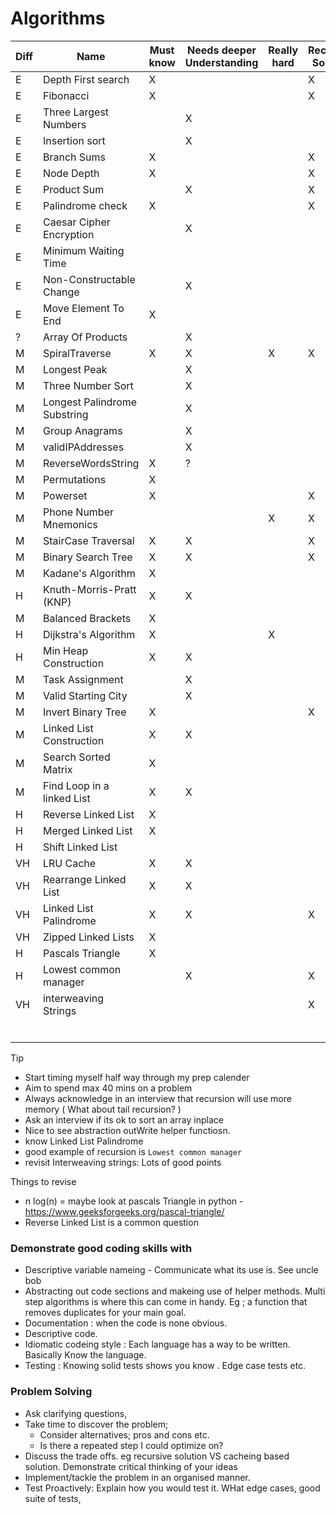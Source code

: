 # Algorithms

| Diff | Name | Must know | Needs deeper Understanding | Really hard | Recursive Solution |
|-|-|-|-|-|-|
| E | Depth First search | X |  |  | X |
| E | Fibonacci | X |  |  | X |
| E | Three Largest Numbers |  | X |  |  |
| E | Insertion sort|  | X |  |  |
| E | Branch Sums | X  |  |  | X |
| E | Node Depth | X  |  |  | X |
| E | Product Sum|  | X |  | X |
| E | Palindrome check | X |  |  | X |
| E | Caesar Cipher Encryption |  | X |  |  |
| E | Minimum Waiting Time |  |  |  |  |
| E | Non-Constructable Change |  | X |  |  |
| E | Move Element To End | X |  |  |  |
| ? | Array Of Products |  | X |  |  |
| M | SpiralTraverse | X | X | X | X |
| M | Longest Peak |  | X |  |  |
| M | Three Number Sort |  | X |  |  |
| M | Longest Palindrome Substring |  | X |  |  |
| M | Group Anagrams |  | X |  |  |
| M | validIPAddresses  |  | X |  |  |
| M | ReverseWordsString | X | ? |  |  |
| M | Permutations | X |  |  |  |
| M | Powerset | X |  |  | X |
| M | Phone Number Mnemonics |  |  | X | X |
| M | StairCase Traversal | X | X |  | X |
| M | Binary Search Tree | X | X |  | X |
| M | Kadane's Algorithm | X |  |  |  |
| H | Knuth-Morris-Pratt (KNP) | X | X |  |  |
| M | Balanced Brackets | X |  |  |  |
| H | Dijkstra's Algorithm | X |  | X |  |
| H | Min Heap Construction | X | X |  |  |
| M | Task Assignment |  | X |  |  |
| M | Valid Starting City |  | X |  |  |
| M | Invert Binary Tree | X |  |  | X |
| M | Linked List Construction | X | X |  |  |
| M | Search Sorted Matrix  | X |  |  |  |
| M | Find Loop in a linked List | X | X |  |  |
| H | Reverse Linked List | X |  |  |  |
| H | Merged Linked List | X |  |  |  |
| H | Shift Linked List |  |  |  |  |
| VH | LRU Cache | X | X |  |  |
| VH | Rearrange Linked List | X | X |  |  |
| VH | Linked List Palindrome | X | X |  | X |
| VH | Zipped Linked Lists | X |  |  |  |
| H | Pascals Triangle | X |  |  |  |
| H | Lowest common manager |  | X |  | X |
| VH | interweaving Strings  |  |  |  | X |
|  |  |  |  |  |  |
|  |  |  |  |  |  |
|  |  |  |  |  |  |
|  |  |  |  |  |  |
|  |  |  |  |  |  |
|  |  |  |  |  |  |

Tip 
- Start timing myself half way through my prep calender
- Aim to spend max 40 mins on a problem
- Always acknowledge in an interview that recursion will use more memory ( What about tail recursion? )
- Ask an interview if its ok to sort an array inplace
- Nice to see abstraction outWrite helper functiosn. 
- know Linked List Palindrome 
- good example of recursion is `Lowest common manager`
- revisit Interweaving strings: Lots of good points

Things to revise
- n log(n)
= maybe look at pascals Triangle in python - https://www.geeksforgeeks.org/pascal-triangle/
- Reverse Linked List is a common question

### Demonstrate good coding skills with 
- Descriptive variable nameing - Communicate what its use is. See uncle bob 
- Abstracting out code sections and makeing use of helper methods. Multi step algorithms is where this can come in handy. Eg ; a function that removes duplicates for your main goal. 
- Documentation : when the code is none obvious. 
- Descriptive code. 
- Idiomatic codeing style : Each language has a way to be written. Basically Know the language. 
- Testing : Knowing solid tests shows you know . Edge case tests etc. 

### Problem Solving
- Ask clarifying questions, 
- Take time to discover the problem; 
  - Consider alternatives; pros and cons etc.
  - Is there a repeated step I could optimize on?
- Discuss the trade offs. eg recursive solution VS cacheing based solution. Demonstrate critical thinking of your ideas
- Implement/tackle the problem in an organised manner.
- Test Proactively: Explain how you would test it. WHat edge cases, good suite of tests, 